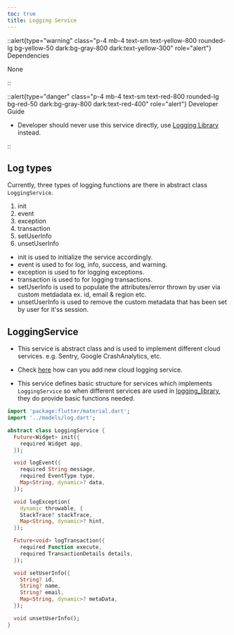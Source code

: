 ```yaml
---
toc: true
title: Logging Service
---
```



::alert{type="warning" class="p-4 mb-4 text-sm text-yellow-800 rounded-lg bg-yellow-50 dark:bg-gray-800 dark:text-yellow-300" role="alert"}
Dependencies   

None

::

::alert{type="danger" class="p-4 mb-4 text-sm text-red-800 rounded-lg bg-red-50 dark:bg-gray-800 dark:text-red-400" role="alert"} 
Developer Guide   

- Developer should never use this service directly, use [Logging Library](../logging_library.md) instead.

::



## Log types

Currently, three types of logging functions are there in abstract class `LoggingService`.

1. init
2. event
3. exception
4. transaction
5. setUserInfo
6. unsetUserInfo

- init is used to initialize the service accordingly.
- event is used to for log, info, success, and warning.
- exception is used to for logging exceptions.
- transaction is used to for logging transactions.
- setUserInfo is used to populate the attributes/error thrown by user via custom metdadata ex. id, email & region etc.
- unsetUserInfo is used to remove the custom metadata that has been set by user for it'ss session.

## LoggingService

- This service is abstract class and is used to implement different cloud services. e.g. Sentry, Google CrashAnalytics, etc.

- Check [here](../logging_library.md#how-to-add-new-cloud-service) how can you add new cloud logging service.

- This service defines basic structure for services which implements `LoggingService` so when different services are used in [logging_library](../logging_library.md), they do provide basic functions needed.

```dart
import 'package:flutter/material.dart';
import '../models/log.dart';

abstract class LoggingService {
  Future<Widget> init({
    required Widget app,
  });

  void logEvent({
    required String message,
    required EventType type,
    Map<String, dynamic>? data,
  });

  void logException(
    dynamic throwable, {
    StackTrace? stackTrace,
    Map<String, dynamic>? hint,
  });

  Future<void> logTransaction({
    required Function execute,
    required TransactionDetails details,
  });

  void setUserInfo({
    String? id,
    String? name,
    String? email,
    Map<String, dynamic>? metaData,
  });

  void unsetUserInfo();
}
```
